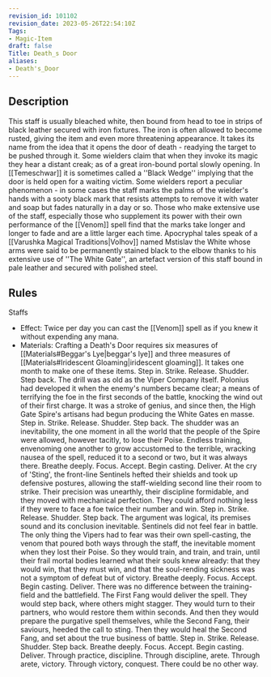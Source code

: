 ```yaml
---
revision_id: 101102
revision_date: 2023-05-26T22:54:10Z
Tags:
- Magic-Item
draft: false
Title: Death_s Door
aliases:
- Death's_Door
---
```

## Description
This staff is usually bleached white, then bound from head to toe in strips of black leather secured with iron fixtures. The iron is often allowed to become rusted, giving the item and even more threatening appearance. It takes its name from the idea that it opens the door of death - readying the target to be pushed through it. Some wielders claim that when they invoke its magic they hear a distant creak; as of a great iron-bound portal slowly opening. In [[Temeschwar]] it is sometimes called a ''Black Wedge'' implying that the door is held open for a waiting victim. 
Some wielders report a peculiar phenomenon - in some cases the staff marks the palms of the wielder's hands with a sooty black mark that resists attempts to remove it with water and soap but fades naturally in a day or so. Those who make extensive use of the staff, especially those who supplement its power with their own performance of the [[Venom]] spell find that the marks take longer and longer to fade and are a little larger each time. Apocryphal tales speak of a [[Varushka Magical Traditions|Volhov]] named Mstislav the White whose arms were said to be permanently stained black to the elbow thanks to his extensive use of ''The White Gate'', an artefact version of this staff bound in pale leather and secured with polished steel.
## Rules
Staffs
* Effect: Twice per day you can cast the [[Venom]] spell as if you knew it without expending any mana.
* Materials: Crafting a Death's Door requires six measures of [[Materials#Beggar's Lye|beggar's lye]] and three measures of [[Materials#Iridescent Gloaming|iridescent gloaming]]. It takes one month to make one of these items.
Step in. Strike. Release. Shudder. Step back.
The drill was as old as the Viper Company itself. Polonius had developed it when the enemy's numbers became clear; a means of terrifying the foe in the first seconds of the battle, knocking the wind out of their first charge. It was a stroke of genius, and since then, the High Gate Spire's artisans had begun producing the White Gates en masse.
Step in. Strike. Release. Shudder. Step back.
The shudder was an inevitability, the one moment in all the world that the people of the Spire were allowed, however tacitly, to lose their Poise. Endless training, envenoming one another to grow accustomed to the terrible, wracking nausea of the spell, reduced it to a second or two, but it was always there.
Breathe deeply. Focus. Accept. Begin casting. Deliver.
At the cry of 'Sting', the front-line Sentinels hefted their shields and took up defensive postures, allowing the staff-wielding second line their room to strike. Their precision was unearthly, their discipline formidable, and they moved with mechanical perfection. They could afford nothing less if they were to face a foe twice their number and win.
Step in. Strike. Release. Shudder. Step back.
The argument was logical, its premises sound and its conclusion inevitable. Sentinels did not feel fear in battle. The only thing the Vipers had to fear was their own spell-casting, the venom that poured both ways through the staff, the inevitable moment when they lost their Poise. So they would train, and train, and train, until their frail mortal bodies learned what their souls knew already: that they would win, that they must win, and that the soul-rending sickness was not a symptom of defeat but of victory.
Breathe deeply. Focus. Accept. Begin casting. Deliver.
There was no difference between the training-field and the battlefield. The First Fang would deliver the spell. They would step back, where others might stagger. They would turn to their partners, who would restore them within seconds. And then they would prepare the purgative spell themselves, while the Second Fang, their saviours, heeded the call to sting. Then they would heal the Second Fang, and set about the true business of battle.
Step in. Strike. Release. Shudder. Step back.
Breathe deeply. Focus. Accept. Begin casting. Deliver.
Through practice, discipline. Through discipline, arete. Through arete, victory. Through victory, conquest.
There could be no other way.